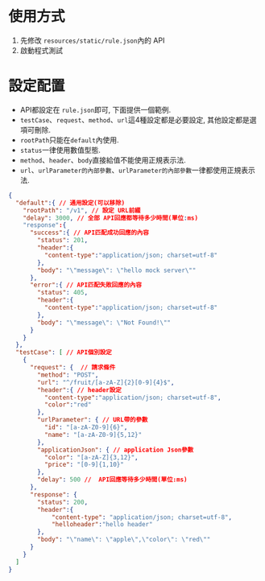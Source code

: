 # 使用方式

1. 先修改 `resources/static/rule.json`內的 API
2. 啟動程式測試

# 設定配置
* API都設定在 `rule.json`即可, 下面提供一個範例.
* `testCase`、`request`、`method`、`url`這4種設定都是必要設定, 其他設定都是選項可刪除.
* `rootPath`只能在`default`內使用.
* `status`一律使用數值型態.
* `method`、`header`、`body`直接給值不能使用正規表示法.
* `url`、`urlParameter的內部參數`、`urlParameter的內部參數`一律都使用正規表示法.

```json
{
  "default":{ // 通用設定(可以移除)
    "rootPath": "/v1", // 設定 URL前綴
    "delay": 3000, // 全部 API回應都等待多少時間(單位:ms)
    "response":{ 
      "success":{ // API匹配成功回應的內容
        "status": 201,
        "header":{
          "content-type":"application/json; charset=utf-8"
        },
        "body": "\"message\": \"hello mock server\""
      },
      "error":{ // API匹配失敗回應的內容
        "status": 405,
        "header":{
          "content-type":"application/json; charset=utf-8"
        },
        "body": "\"message\": \"Not Found!\""
      }
    }
  },
  "testCase": [ // API個別設定
    {
      "request": {  // 請求條件
        "method": "POST", 
        "url": "^/fruit/[a-zA-Z]{2}[0-9]{4}$",
        "header":{ // header設定
          "content-type":"application/json; charset=utf-8",
          "color":"red" 
        },
        "urlParameter": { // URL帶的參數
          "id": "[a-zA-Z0-9]{6}", 
          "name": "[a-zA-Z0-9]{5,12}"
        },
        "applicationJson": { // application Json參數
          "color": "[a-zA-Z]{3,12}",
          "price": "[0-9]{1,10}"
        },
        "delay": 500 //  API回應等待多少時間(單位:ms)
      },
      "response": {
        "status": 200,
        "header":{
            "content-type": "application/json; charset=utf-8",
            "helloheader":"hello header"
        },
        "body": "\"name\": \"apple\",\"color\": \"red\""
      }
    }
  ]
}
```